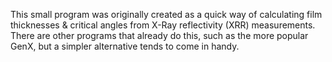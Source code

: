 This small program was originally created as a quick way of calculating film thicknesses & critical angles from X-Ray reflectivity (XRR) measurements.
There are other programs that already do this, such as the more popular GenX, but a simpler alternative tends to come in handy.
